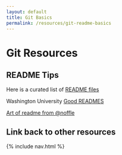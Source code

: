 ```yaml
---
layout: default
title: Git Basics
permalink: /resources/git-readme-basics
---
```

# Git Resources

## README Tips

Here is a curated list of [README files](https://github.com/matiassingers/awesome-readme)

Washington University [Good READMES](https://courses.cs.washington.edu/courses/cse326/02wi/homework/hw5/good-readmes.html)

[Art of readme from @noffle](https://github.com/noffle/art-of-readme)

## Link back to other resources
{% include nav.html %}